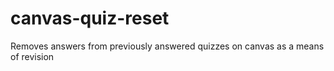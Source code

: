 # canvas-quiz-reset
Removes answers from previously answered quizzes on canvas as a means of revision
